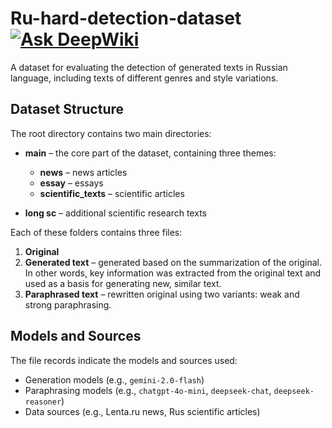 # Ru-hard-detection-dataset [![Ask DeepWiki](https://deepwiki.com/badge.svg)](https://deepwiki.com/CoffeBank/Ru-hard-detection-dataset)

A dataset for evaluating the detection of generated texts in Russian language, including texts of different genres and style variations.

## Dataset Structure

The root directory contains two main directories:
- **main** – the core part of the dataset, containing three themes:
  - **news** – news articles
  - **essay** – essays
  - **scientific_texts** – scientific articles

- **long sc** – additional scientific research texts

Each of these folders contains three files:
1. **Original** 
2. **Generated text** – generated based on the summarization of the original. In other words, key information was extracted from the original text and used as a basis for generating new, similar text.
3. **Paraphrased text** – rewritten original using two variants: weak and strong paraphrasing.

## Models and Sources

The file records indicate the models and sources used:
- Generation models (e.g., `gemini-2.0-flash`)
- Paraphrasing models (e.g., `chatgpt-4o-mini`, `deepseek-chat`, `deepseek-reasoner`)
- Data sources (e.g., Lenta.ru news, Rus scientific articles)
